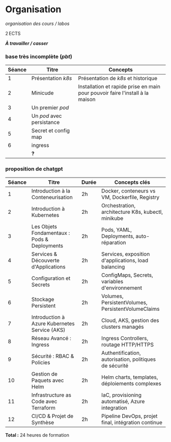 # Organisation 

_organisation des cours / labos_

2 ECTS

_**À travailler / casser**_


### base très incomplète (_pbt_)

| Séance | Titre            | Concepts 
|--      |--                |--
|1       |Présentation _k8s_|Présentation de _k8s_ et historique
|2       |Minicude          | Installation et rapide prise en main pour pouvoir faire l'install à la maison
|3       | Un premier _pod_ | 
|4       | Un _pod_ avec persistance |
|5       | Secret et config map
|6       | ingress
| | **?**  | 


### proposition de chatgpt

| Séance | Titre | Durée | Concepts clés |
|--------|-------|-------|---------------|
| 1 | Introduction à la Conteneurisation | 2h | Docker, conteneurs vs VM, Dockerfile, Registry |
| 2 | Introduction à Kubernetes | 2h | Orchestration, architecture K8s, kubectl, minikube |
| 3 | Les Objets Fondamentaux : Pods & Deployments | 2h | Pods, YAML, Deployments, auto-réparation |
| 4 | Services & Découverte d'Applications | 2h | Services, exposition d'applications, load balancing |
| 5 | Configuration et Secrets | 2h | ConfigMaps, Secrets, variables d'environnement |
| 6 | Stockage Persistent | 2h | Volumes, PersistentVolumes, PersistentVolumeClaims |
| 7 | Introduction à Azure Kubernetes Service (AKS) | 2h | Cloud, AKS, gestion des clusters managés |
| 8 | Réseau Avancé : Ingress | 2h | Ingress Controllers, routage HTTP/HTTPS |
| 9 | Sécurité : RBAC & Policies | 2h | Authentification, autorisation, politiques de sécurité |
| 10 | Gestion de Paquets avec Helm | 2h | Helm charts, templates, déploiements complexes |
| 11 | Infrastructure as Code avec Terraform | 2h | IaC, provisioning automatisé, Azure integration |
| 12 | CI/CD & Projet de Synthèse | 2h | Pipeline DevOps, projet final, intégration continue |

**Total :** 24 heures de formation


